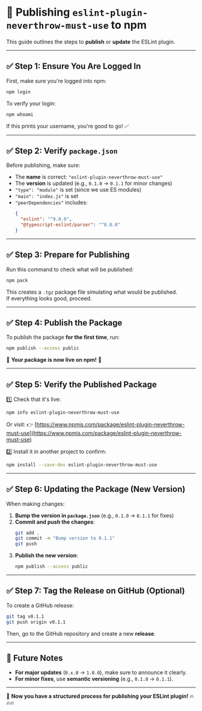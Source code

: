 # 🚀 Publishing `eslint-plugin-neverthrow-must-use` to npm

This guide outlines the steps to **publish** or **update** the ESLint plugin.

---

## ✅ Step 1: Ensure You Are Logged In
First, make sure you're logged into npm:

```sh
npm login
```

To verify your login:

```sh
npm whoami
```

If this prints your username, you're good to go! ✅

---

## ✅ Step 2: Verify `package.json`
Before publishing, make sure:
- The **name** is correct: `"eslint-plugin-neverthrow-must-use"`
- The **version** is updated (e.g., `0.1.0` → `0.1.1` for minor changes)
- `"type": "module"` is set (since we use ES modules)
- `"main": "index.js"` is set
- `"peerDependencies"` includes:
  ```json
  {
    "eslint": "^9.0.0",
    "@typescript-eslint/parser": "^8.0.0"
  }
  ```

---

## ✅ Step 3: Prepare for Publishing
Run this command to check what will be published:

```sh
npm pack
```

This creates a `.tgz` package file simulating what would be published.  
If everything looks good, proceed.

---

## ✅ Step 4: Publish the Package
To publish the package **for the first time**, run:

```sh
npm publish --access public
```

🚀 **Your package is now live on npm!** 🎉

---

## ✅ Step 5: Verify the Published Package
1️⃣ Check that it's live:
   ```sh
   npm info eslint-plugin-neverthrow-must-use
   ```
   Or visit:
   👉 [https://www.npmjs.com/package/eslint-plugin-neverthrow-must-use](https://www.npmjs.com/package/eslint-plugin-neverthrow-must-use)

2️⃣ Install it in another project to confirm:
   ```sh
   npm install --save-dev eslint-plugin-neverthrow-must-use
   ```

---

## ✅ Step 6: Updating the Package (New Version)
When making changes:
1. **Bump the version in `package.json`** (e.g., `0.1.0` → `0.1.1` for fixes)
2. **Commit and push the changes**:
   ```sh
   git add .
   git commit -m "Bump version to 0.1.1"
   git push
   ```
3. **Publish the new version**:
   ```sh
   npm publish --access public
   ```

---

## ✅ Step 7: Tag the Release on GitHub (Optional)
To create a GitHub release:
```sh
git tag v0.1.1
git push origin v0.1.1
```

Then, go to the GitHub repository and create a new **release**.

---

## 🎯 Future Notes
- **For major updates** (`0.x.0` → `1.0.0`), make sure to announce it clearly.
- **For minor fixes**, use **semantic versioning** (e.g., `0.1.0` → `0.1.1`).

---

🚀 **Now you have a structured process for publishing your ESLint plugin!** 🔥🔥🔥


